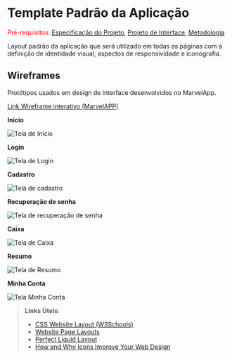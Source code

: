 # Template Padrão da Aplicação

<span style="color:red">Pré-requisitos: <a href="2-Especificação do Projeto.md"> Especificação do Projeto</a></span>, <a href="3-Projeto de Interface.md"> Projeto de Interface</a>, <a href="4-Metodologia.md"> Metodologia</a>

Layout padrão da aplicação que será utilizado em todas as páginas com a definição de identidade visual, aspectos de responsividade e iconografia.

## Wireframes
Protótipos usados em design de interface desenvolvidos no MarvelApp.

[Link Wireframe interativo (MarvelAPP)](https://marvelapp.com/prototype/6a20jd5)

**Início**

![Tela de Início](img/inicio.png)

**Login**

![Tela de Login](img/login.png)


**Cadastro**

![Tela de cadastro](img/cadastro.png)


**Recuperação de senha**

![Tela de recuperação de senha](img/senha.png)


**Caixa**

![Tela de Caixa](img/Caixa.png)


**Resumo**

![Tela de Resumo](img/resumo.png)


**Minha Conta**

![Tela Minha Conta](img/minhaconta.png)






> **Links Úteis**:
>
> - [CSS Website Layout (W3Schools)](https://www.w3schools.com/css/css_website_layout.asp)
> - [Website Page Layouts](http://www.cellbiol.com/bioinformatics_web_development/chapter-3-your-first-web-page-learning-html-and-css/website-page-layouts/)
> - [Perfect Liquid Layout](https://matthewjamestaylor.com/perfect-liquid-layouts)
> - [How and Why Icons Improve Your Web Design](https://usabilla.com/blog/how-and-why-icons-improve-you-web-design/)
